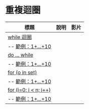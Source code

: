 # 重複迴圈

| 標題  |  說明  |  影片  |
|--------|-----------|-------|
| [while 迴圈](while.html) |  | |
| -- [範例：1+...+10](ifWhileSum.html) |  | |
| [do ... while](dowhile.html) |  | |
| -- [範例：1+...+10](ifDoWhileSum.html) |  | |
| [for (o in set)](ifForSum.html) |  | |
| -- [範例：1+...+10](ifForInSum.html) |  | |
| [for (i=0; i < n; i++)](ifForSum.html) |  | |
| -- [範例：1+...+10](ifForSum.html) |  | |
